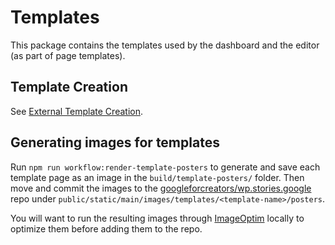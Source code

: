 # Templates

This package contains the templates used by the dashboard and the editor (as part of page templates).

## Template Creation

See [External Template Creation](../../docs/external-template-creation.md).

## Generating images for templates

Run `npm run workflow:render-template-posters` to generate and save each template page as an image in the `build/template-posters/` folder.
Then move and commit the images to the [googleforcreators/wp.stories.google](https://github.com/googleforcreators/wp.stories.google) repo under `public/static/main/images/templates/<template-name>/posters`.

You will want to run the resulting images through [ImageOptim](https://imageoptim.com/howto.html) locally to optimize them before adding them to the repo.
